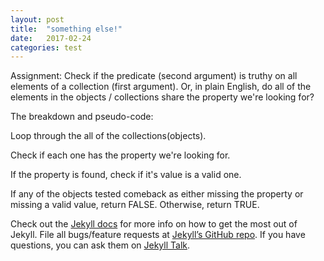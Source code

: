 ```yaml
---
layout: post
title:  "something else!"
date:   2017-02-24 
categories: test
---
```


Assignment: Check if the predicate (second argument) is truthy on all elements of a collection (first argument).
Or, in plain English, do all of the elements in the objects / collections share the property we're looking for?

The breakdown and pseudo-code:

Loop through the all of the collections(objects).

Check if each one has the property we're looking for.

If the property is found, check if it's value is a valid one.

If any of the objects tested comeback as either missing the property or missing a valid value, return FALSE. Otherwise, return TRUE.

Check out the [Jekyll docs][jekyll-docs] for more info on how to get the most out of Jekyll. File all bugs/feature requests at [Jekyll’s GitHub repo][jekyll-gh]. If you have questions, you can ask them on [Jekyll Talk][jekyll-talk].

[jekyll-docs]: http://jekyllrb.com/docs/home
[jekyll-gh]:   https://github.com/jekyll/jekyll
[jekyll-talk]: https://talk.jekyllrb.com/

